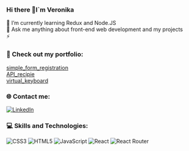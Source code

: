 ### Hi there 👋I`m Veronika

🌱 I’m currently learning Redux and Node.JS <br>💬 Ask me anything about front-end web development and my projects<br>⚡

### 📌 Check out my portfolio:
[simple_form_registration]( https://storied-cobbler-44fd17.netlify.app)<br>
[API_recipie](https://marvelous-lily-2e13ec.netlify.app)<br>
[virtual_keyboard](https://Nikasvirid.github.io/keyBoard_virtual)<br>


 

### 🌐 Contact me:
[![LinkedIn](https://img.shields.io/badge/LinkedIn-%230077B5.svg?logo=linkedin&logoColor=white)](https://www.linkedin.com/in/nikasvirid-s-99619524b?trk=contact-info)  

### 💻 Skills and Technologies:
![CSS3](https://img.shields.io/badge/css3-%231572B6.svg?style=plastic&logo=css3&logoColor=white) ![HTML5](https://img.shields.io/badge/html5-%23E34F26.svg?style=plastic&logo=html5&logoColor=white) ![JavaScript](https://img.shields.io/badge/javascript-%23323330.svg?style=plastic&logo=javascript&logoColor=%23F7DF1E) ![React](https://img.shields.io/badge/react-%2320232a.svg?style=plastic&logo=react&logoColor=%2361DAFB) ![React Router](https://img.shields.io/badge/React_Router-CA4245?style=plastic&logo=react-router&logoColor=white)


<!--
**Nikasvirid/Nikasvirid** is a ✨ _special_ ✨ repository because its `README.md` (this file) appears on your GitHub profile.

Here are some ideas to get you started:

- 🔭 I’m currently working on ...
- 🌱 I’m currently learning ...
- 👯 I’m looking to collaborate on ...
- 🤔 I’m looking for help with ...
- 💬 Ask me about ...
- 📫 How to reach me: ...
- 😄 Pronouns: ...
- ⚡ Fun fact: ...
-->
